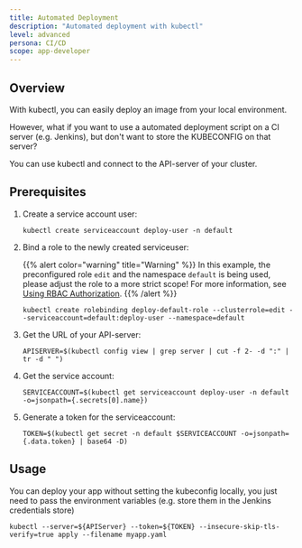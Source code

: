 ```yaml
---
title: Automated Deployment
description: "Automated deployment with kubectl"
level: advanced
persona: CI/CD
scope: app-developer
---
```


## Overview
With kubectl, you can easily deploy an image from your local environment.

However, what if you want to use a automated deployment script on a CI server (e.g. Jenkins), but don't want to store 
the KUBECONFIG on that server?

You can use kubectl and connect to the API-server of your cluster.

## Prerequisites
1. Create a service account user:
   ```
   kubectl create serviceaccount deploy-user -n default
   ```

2. Bind a role to the newly created serviceuser:
   
   {{% alert color="warning"  title="Warning" %}}
   In this example, the preconfigured role `edit` and the namespace `default` is being used, please adjust the role to a more strict scope! For more information, see [Using RBAC Authorization](https://kubernetes.io/docs/reference/access-authn-authz/rbac/).
   {{% /alert %}}
   ```
   kubectl create rolebinding deploy-default-role --clusterrole=edit --serviceaccount=default:deploy-user --namespace=default
   ```

3. Get the URL of your API-server:
   ```
   APISERVER=$(kubectl config view | grep server | cut -f 2- -d ":" | tr -d " ")
   ```

4. Get the service account:
   ```
   SERVICEACCOUNT=$(kubectl get serviceaccount deploy-user -n default -o=jsonpath={.secrets[0].name})
   ```

5. Generate a token for the serviceaccount:
   ```
   TOKEN=$(kubectl get secret -n default $SERVICEACCOUNT -o=jsonpath={.data.token} | base64 -D)
   ```

## Usage
You can deploy your app without setting the kubeconfig locally, you just need to pass the environment variables (e.g. store them in the Jenkins credentials store)
  ```
  kubectl --server=${APIServer} --token=${TOKEN} --insecure-skip-tls-verify=true apply --filename myapp.yaml
  ```